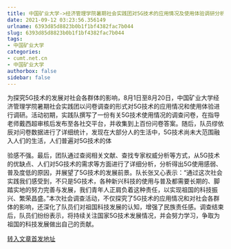 ```yaml
---
title: 中国矿业大学->经济管理学院暑期社会实践团对5G技术的应用情况及使用体验调研分析 | cumt.net.cn
date: 2021-09-12 03:23:56.356149
urlname: 6393d85d8823b0b1f1bf4382fac7b044
slug: 6393d85d8823b0b1f1bf4382fac7b044
tags: 
- 中国矿业大学
categories:
- cumt.net.cn
- 中国矿业大学
authorbox: false
sidebar: false
---
```

为探究5G技术的发展对社会各群体的影响，8月1日至8月20日，中国矿业大学经济管理学院暑期社会实践团以问卷调查的形式对5G技术的应用情况和使用体验进行调研。活动初期，实践队撰写了一份有关5G技术使用情况的调查问卷，在指导老师戴西超审核后发布至各社交平台，并收集到上百份问卷答案。随后，队员缪依辰对问卷数据进行了详细统计，发现在大部分人的生活中，5G技术尚未大范围融入人们的生活，人们普遍对5G技术的体
<!--more-->
验感不强。最后，团队通过查阅相关文献、查找专家权威分析等方式，从5G技术的优缺点、人们对5G技术的需求等方面进行了详细分析，分析得出5G使用感弱、普及度低的原因，并展望了5G技术的发展前景。队长张又心表示：“通过这次社会实践我们感受到，不只是5G技术，各种新兴科技的使用与普及都需要长期的、脚踏实地的努力完善与发展，我们青年人正肩负着这种责任，以实现祖国的科技振兴、繁荣昌盛。”本次社会调查活动，不仅探究了5G技术的应用情况和对社会各群体的影响，还深化了队员们对祖国科技发展的认知，增强了民族责任感。调查结束后，队员们纷纷表示，将持续关注国家5G技术发展情况，并会努力学习，争取为祖国的科技发展做出自己的贡献。



[转入文章首发地址](http://xwzx.cumt.edu.cn/3d/f1/c523a605681/page.htm)